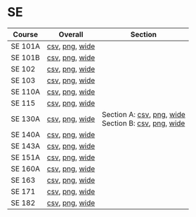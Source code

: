 # SE

| Course | Overall | Section |
| ------ | ------- | ------- |
| SE 101A | [csv](https://github.com/UCSD-Historical-Enrollment-Data/2023Winter/blob/main/overall/SE%20101A.csv), [png](https://raw.githubusercontent.com/UCSD-Historical-Enrollment-Data/2023Winter/main/plot_overall/SE%20101A.png), [wide](https://raw.githubusercontent.com/UCSD-Historical-Enrollment-Data/2023Winter/main/plot_overall_wide/SE%20101A.png) |  |
| SE 101B | [csv](https://github.com/UCSD-Historical-Enrollment-Data/2023Winter/blob/main/overall/SE%20101B.csv), [png](https://raw.githubusercontent.com/UCSD-Historical-Enrollment-Data/2023Winter/main/plot_overall/SE%20101B.png), [wide](https://raw.githubusercontent.com/UCSD-Historical-Enrollment-Data/2023Winter/main/plot_overall_wide/SE%20101B.png) |  |
| SE 102 | [csv](https://github.com/UCSD-Historical-Enrollment-Data/2023Winter/blob/main/overall/SE%20102.csv), [png](https://raw.githubusercontent.com/UCSD-Historical-Enrollment-Data/2023Winter/main/plot_overall/SE%20102.png), [wide](https://raw.githubusercontent.com/UCSD-Historical-Enrollment-Data/2023Winter/main/plot_overall_wide/SE%20102.png) |  |
| SE 103 | [csv](https://github.com/UCSD-Historical-Enrollment-Data/2023Winter/blob/main/overall/SE%20103.csv), [png](https://raw.githubusercontent.com/UCSD-Historical-Enrollment-Data/2023Winter/main/plot_overall/SE%20103.png), [wide](https://raw.githubusercontent.com/UCSD-Historical-Enrollment-Data/2023Winter/main/plot_overall_wide/SE%20103.png) |  |
| SE 110A | [csv](https://github.com/UCSD-Historical-Enrollment-Data/2023Winter/blob/main/overall/SE%20110A.csv), [png](https://raw.githubusercontent.com/UCSD-Historical-Enrollment-Data/2023Winter/main/plot_overall/SE%20110A.png), [wide](https://raw.githubusercontent.com/UCSD-Historical-Enrollment-Data/2023Winter/main/plot_overall_wide/SE%20110A.png) |  |
| SE 115 | [csv](https://github.com/UCSD-Historical-Enrollment-Data/2023Winter/blob/main/overall/SE%20115.csv), [png](https://raw.githubusercontent.com/UCSD-Historical-Enrollment-Data/2023Winter/main/plot_overall/SE%20115.png), [wide](https://raw.githubusercontent.com/UCSD-Historical-Enrollment-Data/2023Winter/main/plot_overall_wide/SE%20115.png) |  |
| SE 130A | [csv](https://github.com/UCSD-Historical-Enrollment-Data/2023Winter/blob/main/overall/SE%20130A.csv), [png](https://raw.githubusercontent.com/UCSD-Historical-Enrollment-Data/2023Winter/main/plot_overall/SE%20130A.png), [wide](https://raw.githubusercontent.com/UCSD-Historical-Enrollment-Data/2023Winter/main/plot_overall_wide/SE%20130A.png) | Section A: [csv](https://github.com/UCSD-Historical-Enrollment-Data/2023Winter/blob/main/section/SE%20130A_A.csv), [png](https://raw.githubusercontent.com/UCSD-Historical-Enrollment-Data/2023Winter/main/plot_section/SE%20130A_A.png), [wide](https://raw.githubusercontent.com/UCSD-Historical-Enrollment-Data/2023Winter/main/plot_section_wide/SE%20130A_A.png)<br>Section B: [csv](https://github.com/UCSD-Historical-Enrollment-Data/2023Winter/blob/main/section/SE%20130A_B.csv), [png](https://raw.githubusercontent.com/UCSD-Historical-Enrollment-Data/2023Winter/main/plot_section/SE%20130A_B.png), [wide](https://raw.githubusercontent.com/UCSD-Historical-Enrollment-Data/2023Winter/main/plot_section_wide/SE%20130A_B.png) |
| SE 140A | [csv](https://github.com/UCSD-Historical-Enrollment-Data/2023Winter/blob/main/overall/SE%20140A.csv), [png](https://raw.githubusercontent.com/UCSD-Historical-Enrollment-Data/2023Winter/main/plot_overall/SE%20140A.png), [wide](https://raw.githubusercontent.com/UCSD-Historical-Enrollment-Data/2023Winter/main/plot_overall_wide/SE%20140A.png) |  |
| SE 143A | [csv](https://github.com/UCSD-Historical-Enrollment-Data/2023Winter/blob/main/overall/SE%20143A.csv), [png](https://raw.githubusercontent.com/UCSD-Historical-Enrollment-Data/2023Winter/main/plot_overall/SE%20143A.png), [wide](https://raw.githubusercontent.com/UCSD-Historical-Enrollment-Data/2023Winter/main/plot_overall_wide/SE%20143A.png) |  |
| SE 151A | [csv](https://github.com/UCSD-Historical-Enrollment-Data/2023Winter/blob/main/overall/SE%20151A.csv), [png](https://raw.githubusercontent.com/UCSD-Historical-Enrollment-Data/2023Winter/main/plot_overall/SE%20151A.png), [wide](https://raw.githubusercontent.com/UCSD-Historical-Enrollment-Data/2023Winter/main/plot_overall_wide/SE%20151A.png) |  |
| SE 160A | [csv](https://github.com/UCSD-Historical-Enrollment-Data/2023Winter/blob/main/overall/SE%20160A.csv), [png](https://raw.githubusercontent.com/UCSD-Historical-Enrollment-Data/2023Winter/main/plot_overall/SE%20160A.png), [wide](https://raw.githubusercontent.com/UCSD-Historical-Enrollment-Data/2023Winter/main/plot_overall_wide/SE%20160A.png) |  |
| SE 163 | [csv](https://github.com/UCSD-Historical-Enrollment-Data/2023Winter/blob/main/overall/SE%20163.csv), [png](https://raw.githubusercontent.com/UCSD-Historical-Enrollment-Data/2023Winter/main/plot_overall/SE%20163.png), [wide](https://raw.githubusercontent.com/UCSD-Historical-Enrollment-Data/2023Winter/main/plot_overall_wide/SE%20163.png) |  |
| SE 171 | [csv](https://github.com/UCSD-Historical-Enrollment-Data/2023Winter/blob/main/overall/SE%20171.csv), [png](https://raw.githubusercontent.com/UCSD-Historical-Enrollment-Data/2023Winter/main/plot_overall/SE%20171.png), [wide](https://raw.githubusercontent.com/UCSD-Historical-Enrollment-Data/2023Winter/main/plot_overall_wide/SE%20171.png) |  |
| SE 182 | [csv](https://github.com/UCSD-Historical-Enrollment-Data/2023Winter/blob/main/overall/SE%20182.csv), [png](https://raw.githubusercontent.com/UCSD-Historical-Enrollment-Data/2023Winter/main/plot_overall/SE%20182.png), [wide](https://raw.githubusercontent.com/UCSD-Historical-Enrollment-Data/2023Winter/main/plot_overall_wide/SE%20182.png) |  |
